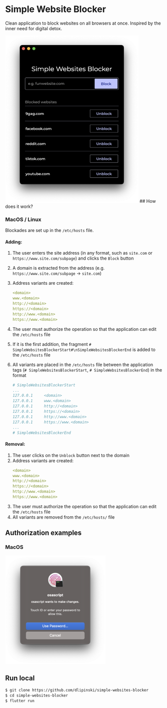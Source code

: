# Simple Website Blocker
Clean application to block websites on all browsers at once. Inspired by the inner need for digital detox.

<img src="https://github.com/dlipinski/simple-websites-blocker/blob/main/images/app_preview.png" width="426" height="533" alt="APP_PREVIEW">
## How does it work?

### MacOS / Linux

Blockades are set up in the `/etc/hosts` file.

#### Adding:
1. The user enters the site address (in any format, such as `site.com` or `https://www.site.com/subpage`) and clicks the `Block` button
2. A domain is extracted from the address (e.g. `https://www.site.com/subpage` -> `site.com`)
3. Address variants are created:  
    ```yaml
    <domain>
    www.<domain>
    http://<domain>
    https://<domain>
    http://www.<domain>
    https://www.<domain>
    ```
4. The user must authorize the operation so that the application can edit the `/etc/hosts` file
5. If it is the first addition, the fragment `# SimpleWebsitesBlockerStart#\nSimpleWebsitesBlockerEnd` is added to the `/etc/hosts` file
6. All variants are placed in the `/etc/hosts` file between the application tags (`# SimpleWebsitesBlockerStart`, `# SimpleWebsitesBlockerEnd`) in the format

    ```yaml
    # SimpleWebsitesBlockerStart
    ...
    127.0.0.1     <domain>
    127.0.0.1     www.<domain>
    127.0.0.1     http://<domain>
    127.0.0.1     https://<domain>
    127.0.0.1     http://www.<domain>
    127.0.0.1     https://www.<domain>
    ...
    # SimpleWebsitesBlockerEnd
    ```

#### Removal:
1. The user clicks on the `Unblock` button next to the domain
2. Address variants are created:  
    ```yaml
    <domain>
    www.<domain>
    http://<domain>
    https://<domain>
    http://www.<domain>
    https://www.<domain>
    ```
3. The user must authorize the operation so that the application can edit the `/etc/hosts` file
4. All variants are removed from the `/etc/hosts/` file

## Authorization examples

### MacOS
<img src="https://github.com/dlipinski/simple-websites-blocker/blob/main/images/osascript_preview.png" width="320" height="346" alt="APP_PREVIEW">


## Run local
```sh
$ git clone https://github.com/dlipinski/simple-websites-blocker
$ cd simple-websites-blocker
$ flutter run
```